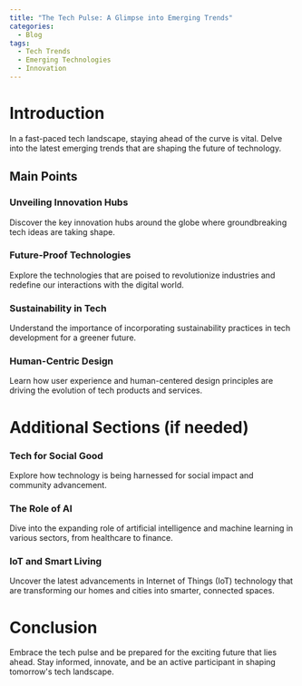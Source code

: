 ```yaml
---
title: "The Tech Pulse: A Glimpse into Emerging Trends"
categories:
  - Blog
tags:
  - Tech Trends
  - Emerging Technologies
  - Innovation
---
```


# Introduction
In a fast-paced tech landscape, staying ahead of the curve is vital. Delve into the latest emerging trends that are shaping the future of technology.

## Main Points
### Unveiling Innovation Hubs
Discover the key innovation hubs around the globe where groundbreaking tech ideas are taking shape.

### Future-Proof Technologies
Explore the technologies that are poised to revolutionize industries and redefine our interactions with the digital world.

### Sustainability in Tech
Understand the importance of incorporating sustainability practices in tech development for a greener future.

### Human-Centric Design
Learn how user experience and human-centered design principles are driving the evolution of tech products and services.

# Additional Sections (if needed)
### Tech for Social Good
Explore how technology is being harnessed for social impact and community advancement.

### The Role of AI
Dive into the expanding role of artificial intelligence and machine learning in various sectors, from healthcare to finance.

### IoT and Smart Living
Uncover the latest advancements in Internet of Things (IoT) technology that are transforming our homes and cities into smarter, connected spaces.

# Conclusion
Embrace the tech pulse and be prepared for the exciting future that lies ahead. Stay informed, innovate, and be an active participant in shaping tomorrow's tech landscape.